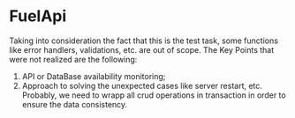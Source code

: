 # FuelApi
Taking into consideration the fact that this is the test task, some functions like error handlers,
validations, etc. are out of scope.
The Key Points that were not realized are the following:
1. API or DataBase availability monitoring;
2. Approach to solving the unexpected cases like server restart, etc. Probably, we need to 
wrapp all crud operations in transaction in order to ensure the data consistency.
